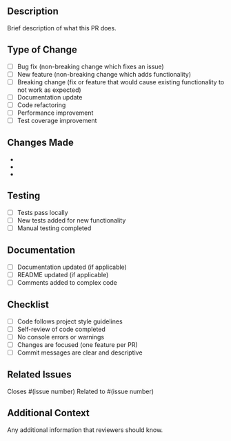 ## Description

Brief description of what this PR does.

## Type of Change

- [ ] Bug fix (non-breaking change which fixes an issue)
- [ ] New feature (non-breaking change which adds functionality)
- [ ] Breaking change (fix or feature that would cause existing functionality to not work as
      expected)
- [ ] Documentation update
- [ ] Code refactoring
- [ ] Performance improvement
- [ ] Test coverage improvement

## Changes Made

-
-
-

## Testing

- [ ] Tests pass locally
- [ ] New tests added for new functionality
- [ ] Manual testing completed

## Documentation

- [ ] Documentation updated (if applicable)
- [ ] README updated (if applicable)
- [ ] Comments added to complex code

## Checklist

- [ ] Code follows project style guidelines
- [ ] Self-review of code completed
- [ ] No console errors or warnings
- [ ] Changes are focused (one feature per PR)
- [ ] Commit messages are clear and descriptive

## Related Issues

Closes #(issue number) Related to #(issue number)

## Additional Context

Any additional information that reviewers should know.
